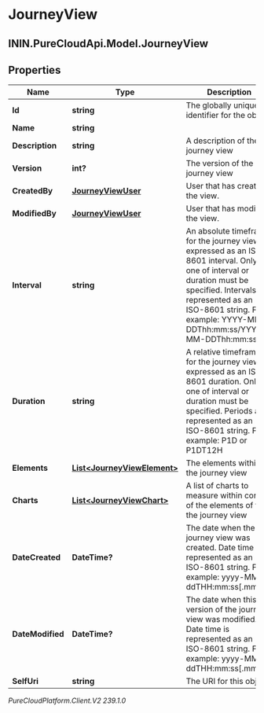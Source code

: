 # JourneyView

## ININ.PureCloudApi.Model.JourneyView

## Properties

|Name | Type | Description | Notes|
|------------ | ------------- | ------------- | -------------|
| **Id** | **string** | The globally unique identifier for the object. | [optional] |
| **Name** | **string** |  | [optional] |
| **Description** | **string** | A description of the journey view | [optional] |
| **Version** | **int?** | The version of the journey view | [optional] |
| **CreatedBy** | [**JourneyViewUser**](JourneyViewUser) | User that has created the view. | [optional] |
| **ModifiedBy** | [**JourneyViewUser**](JourneyViewUser) | User that has modified the view. | [optional] |
| **Interval** | **string** | An absolute timeframe for the journey view, expressed as an ISO 8601 interval. Only one of interval or duration must be specified. Intervals are represented as an ISO-8601 string. For example: YYYY-MM-DDThh:mm:ss/YYYY-MM-DDThh:mm:ss | [optional] |
| **Duration** | **string** | A relative timeframe for the journey view, expressed as an ISO 8601 duration. Only one of interval or duration must be specified. Periods are represented as an ISO-8601 string. For example: P1D or P1DT12H | [optional] |
| **Elements** | [**List&lt;JourneyViewElement&gt;**](JourneyViewElement) | The elements within the journey view | |
| **Charts** | [**List&lt;JourneyViewChart&gt;**](JourneyViewChart) | A list of charts to measure within context of the elements of the the journey view | [optional] |
| **DateCreated** | **DateTime?** | The date when the journey view was created. Date time is represented as an ISO-8601 string. For example: yyyy-MM-ddTHH:mm:ss[.mmm]Z | [optional] |
| **DateModified** | **DateTime?** | The date when this version of the journey view was modified. Date time is represented as an ISO-8601 string. For example: yyyy-MM-ddTHH:mm:ss[.mmm]Z | [optional] |
| **SelfUri** | **string** | The URI for this object | [optional] |



_PureCloudPlatform.Client.V2 239.1.0_
